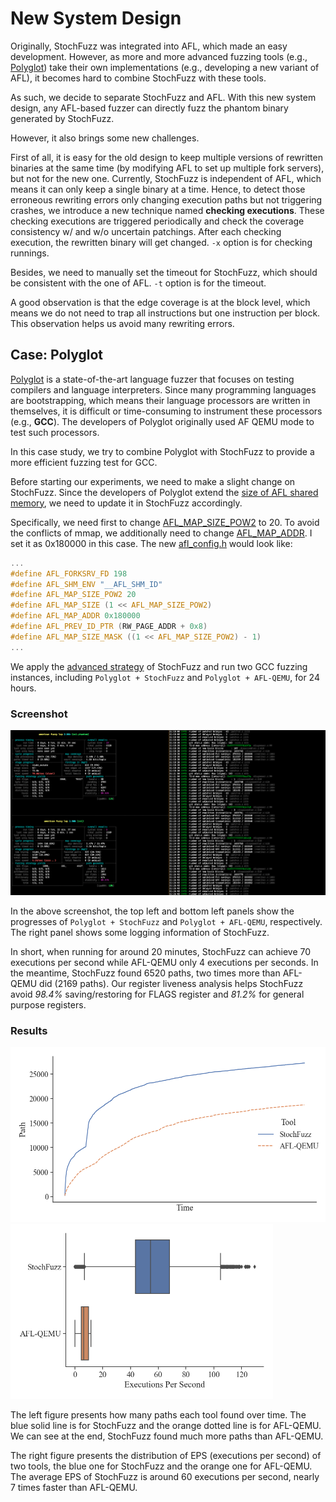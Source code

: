 # New System Design

Originally, StochFuzz was integrated into AFL, which made an easy development. However, as more and more advanced fuzzing tools (e.g., [Polyglot](https://github.com/s3team/Polyglot)) take their own implementations (e.g., developing a new variant of AFL), it becomes hard to combine StochFuzz with these tools. 

As such, we decide to separate StochFuzz and AFL. With this new system design, any AFL-based fuzzer can directly fuzz the phantom binary generated by StochFuzz.

However, it also brings some new challenges. 

First of all, it is easy for the old design to keep multiple versions of rewritten binaries at the same time (by modifying AFL to set up multiple fork servers), but not for the new one. Currently, StochFuzz is independent of AFL, which means it can only keep a single binary at a time. Hence, to detect those erroneous rewriting errors only changing execution paths but not triggering crashes, we introduce a new technique named __checking executions__. These checking executions are triggered periodically and check the coverage consistency w/ and w/o uncertain patchings. After each checking execution, the rewritten binary will get changed. `-x` option is for checking runnings.

Besides, we need to manually set the timeout for StochFuzz, which should be consistent with the one of AFL. `-t` option is for the timeout.

A good observation is that the edge coverage is at the block level, which means we do not need to trap all instructions but one instruction per block. This observation helps us avoid many rewriting errors.

## Case: Polyglot

[Polyglot](https://github.com/s3team/Polyglot) is a state-of-the-art language fuzzer that focuses on testing compilers and language interpreters. Since many programming languages are bootstrapping, which means their language processors are written in themselves, it is difficult or time-consuming to instrument these processors (e.g., __GCC__). The developers of Polyglot originally used AF QEMU mode to test such processors. 

In this case study, we try to combine Polyglot with StochFuzz to provide a more efficient fuzzing test for GCC. 

Before starting our experiments, we need to make a slight change on StochFuzz. Since the developers of Polyglot extend the [size of AFL shared memory](https://github.com/s3team/Polyglot/blob/a49f67ffb95684ae2227800a85eb7963eeb2692d/AFL_replace_mutate/config.h#L323), we need to update it in StochFuzz accordingly.

Specifically, we need first to change [AFL_MAP_SIZE_POW2](https://github.com/ZhangZhuoSJTU/StochFuzz/blob/f90db25c300e79b9dd37748da883cb9d66a8253f/src/afl_config.h#L37) to 20. To avoid the conflicts of mmap, we additionally need to change [AFL_MAP_ADDR](https://github.com/ZhangZhuoSJTU/StochFuzz/blob/f90db25c300e79b9dd37748da883cb9d66a8253f/src/afl_config.h#L39). I set it as 0x180000 in this case. The new [afl_config.h](https://github.com/ZhangZhuoSJTU/StochFuzz/blob/f90db25c300e79b9dd37748da883cb9d66a8253f/src/afl_config.h) would look like:

```c
...
#define AFL_FORKSRV_FD 198
#define AFL_SHM_ENV "__AFL_SHM_ID"
#define AFL_MAP_SIZE_POW2 20 
#define AFL_MAP_SIZE (1 << AFL_MAP_SIZE_POW2)
#define AFL_MAP_ADDR 0x180000
#define AFL_PREV_ID_PTR (RW_PAGE_ADDR + 0x8)
#define AFL_MAP_SIZE_MASK ((1 << AFL_MAP_SIZE_POW2) - 1)
...
```

We apply the [advanced strategy](https://github.com/ZhangZhuoSJTU/StochFuzz#advanced-usage) of StochFuzz and run two GCC fuzzing instances, including `Polyglot + StochFuzz` and `Polyglot + AFL-QEMU`, for 24 hours.

### Screenshot

![screenshots](../imgs/polyglot_screenshot.png)

In the above screenshot, the top left and bottom left panels show the progresses of `Polyglot + StochFuzz` and `Polyglot + AFL-QEMU`, respectively. The right panel shows some logging information of StochFuzz.

In short, when running for around 20 minutes, StochFuzz can achieve 70 executions per second while AFL-QEMU only 4 executions per seconds. In the meantime, StochFuzz found 6520 paths, two times more than AFL-QEMU did (2169 paths). Our register liveness analysis helps StochFuzz avoid _98.4%_ saving/restoring for FLAGS register and _81.2%_ for general purpose registers.

### Results

<p float="center">
  <img title="" src="../imgs/polyglot_path.png" height="280">
  <img title="" src="../imgs/polyglot_eps.png" height="280">
</p>

The left figure presents how many paths each tool found over time. The blue solid line is for StochFuzz and the orange dotted line is for AFL-QEMU. We can see at the end, StochFuzz found much more paths than AFL-QEMU.

The right figure presents the distribution of EPS (executions per second) of two tools, the blue one for StochFuzz and the orange one for AFL-QEMU. The average EPS of StochFuzz is around 60 executions per second, nearly 7 times faster than AFL-QEMU.
